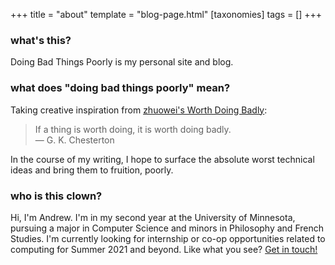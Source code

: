 +++
title = "about"
template = "blog-page.html"
[taxonomies]
tags = []
+++

### what's this?
Doing Bad Things Poorly is my personal site and blog.

### what does "doing bad things poorly" mean?
Taking creative inspiration from [zhuowei's Worth Doing Badly](https://worthdoingbadly.com/about):

> If a thing is worth doing, it is worth doing badly. \
> — G. K. Chesterton

In the course of my writing, I hope to surface the absolute worst technical ideas and bring them to fruition, poorly.

### who is this clown?
Hi, I'm Andrew. I'm in my second year at the University of Minnesota, pursuing a major in Computer Science and minors in Philosophy and French Studies. I'm currently looking for internship or co-op opportunities related to computing for Summer 2021 and beyond. Like what you see? [Get in touch!](mailto:andrew@unown.me)
